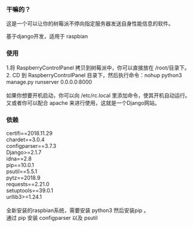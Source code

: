 <h3>干嘛的？</h3>
<p>这是一个可以让你的树莓派不停向指定服务器发送自身性能信息的软件。</p>
<p>基于django开发，适用于 raspbian 
<p></p>
<p></p>
<h3>使用</h3>
1.将 RaspberryControlPanel 拷贝到树莓派中，你可以直接放在 /root/目录下。</br>
2. CD 到 RaspberryControlPanel 目录下，然后执行命令：nohup python3 manage.py runserver 0.0.0.0:8000</br>
<br/>
如果你想要开机启动，你可以向 /etc/rc.local 里添加命令，使其开机自动运行。</br>
又或者你可以配合 apache 来进行使用，这就是一个Django网站。

<h3>依赖</h3>
certifi==2018.11.29 </br>
chardet==3.0.4</br>
configparser==3.7.3</br>
Django>=2.1.7</br>
idna==2.8</br>
pip==10.0.1</br>
psutil==5.5.1</br>
pytz==2018.9</br>
requests==2.21.0</br>
setuptools==39.0.1</br>
urllib3>=1.24.1</br>
</br>
全新安装的raspbian系统，需要安装 python3 然后安装pip 。</br>
通过 pip 安装 configparser 以及 psutil


